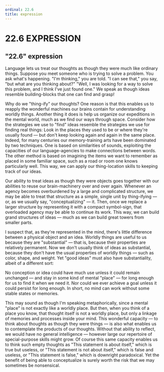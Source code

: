 ```yaml
---
ordinal: 22.6
title: expression
---
```


# 22.6 EXPRESSION

<h2>"22.6" expression</h2>
Language lets us treat our thoughts as though they were much like ordinary things. Suppose you meet someone who is trying to solve a problem. You ask what's happening. "I'm thinking," you are told. "I can see that," you say, "but what are you thinking about?" "Well, I was looking for a way to solve this problem, and I think I've just found one." We speak as though ideas resemble building-blocks that one can find and grasp!

Why do we "thing-ify" our thoughts? One reason is that this enables us to reapply the wonderful machines our brains contain for understanding worldly things. Another thing it does is help us organize our expeditions in the mental world, much as we find our ways through space. Consider how the strategies we use to "find" ideas resemble the strategies we use for finding real things: Look in the places they used to be or where they're usually found &mdash; but don't keep looking again and again in the same place. Indeed, for many centuries our memory-training arts have been dominated by two techniques. One is based on similarities of sounds, exploiting the capacities of our language-agencies to make connections between words. The other method is based on imagining the items we want to remember as placed in some familiar space, such as a road or room one knows particularly well. This way, we can apply our thing-location skills to keeping track of our ideas.

Our ability to treat ideas as though they were objects goes together with our abilities to reuse our brain-machinery over and over again. Whenever an agency becomes overburdened by a large and complicated structure, we may be able to treat that structure as a simple, single unit by thing-ifying &mdash; or, as we usually say, "conceptualizing" &mdash; it. Then, once we replace a larger structure by representing it with a compact symbol-sign, that overloaded agency may be able to continue its work. This way, we can build grand structures of ideas &mdash; much as we can build great towers from smaller parts.

I suspect that, as they're represented in the mind, there's little difference between a physical object and an idea. Worldly things are useful to us because they are "substantial" &mdash; that is, because their properties are relatively permanent. Now we don't usually think of ideas as substantial, because they don't have the usual properties of worldly things &mdash; such as color, shape, and weight. Yet "good ideas" must also have substantiality, albeit of a different sort:

No conception or idea could have much use unless it could remain unchanged &mdash; and stay in some kind of mental "place" &mdash; for long enough for us to find it when we need it. Nor could we ever achieve a goal unless it could persist for long enough. In short, no mind can work without some stable states or memories.

This may sound as though I'm speaking metaphorically, since a mental "place" is not exactly like a worldly place. But then, when you think of a place you know, that thought itself is not a worldly place, but only a linkage of memories and processes inside your mind. This wonderful capacity &mdash; to think about thoughts as though they were things &mdash; is also what enables us to contemplate the products of our thoughts. Without that ability to reflect, we would have no general intelligence &mdash; however large our repertoire of special-purpose skills might grow. Of course this same capacity enables us to think such empty thoughts as "This statement is about itself," which is true but useless, or "This statement is not about itself," which is false and useless, or "This statement is false," which is downright paradoxical. Yet the benefit of being able to conceptualize is surely worth the risk that we may sometimes be nonsensical.
